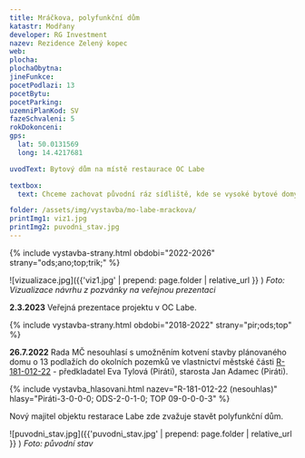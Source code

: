 ```yaml
---
title: Mráčkova, polyfunkční dům
katastr: Modřany
developer: RG Investment
nazev: Rezidence Zelený kopec
web: 
plocha:
plochaObytna:
jineFunkce:
pocetPodlazi: 13
pocetBytu: 
pocetParking:
uzemniPlanKod: SV
fazeSchvaleni: 5
rokDokonceni: 
gps:
  lat: 50.0131569
  long: 14.4217681

uvodText: Bytový dům na místě restaurace OC Labe

textbox:
  text: Chceme zachovat původní ráz sídliště, kde se vysoké bytové domy střídají s nízkými budovami občanské vybavenosti. V celém parteru, který sousedí s náměstíčkem a obchodní pasáži, požadujeme zachovat obchody a služby, tedy nebytovou funkci, kterou požaduje i územní plán (SV). Po vzoru územní studie okolí stanice metra Libuš a tam stojícímu OC Obzor, bychom akceptovali výšku do 4 pater. Parkování jen v podzemních garážích.

folder: /assets/img/vystavba/mo-labe-mrackova/
printImg1: viz1.jpg
printImg2: puvodni_stav.jpg
---
```


{% include vystavba-strany.html obdobi="2022-2026" strany="ods;ano;top;trik;" %}

![vizualizace.jpg]({{'viz1.jpg' | prepend: page.folder | relative_url }} )
_Foto: Vizualizace návrhu z pozvánky na veřejnou prezentaci_

**2.3.2023** Veřejná prezentace projektu v OC Labe.

{% include vystavba-strany.html obdobi="2018-2022" strany="pir;ods;top" %}

**26.7.2022** Rada MČ nesouhlasí s umožněním kotvení stavby plánovaného domu o 13 podlažích do okolních pozemků ve vlastnictví městské části [R-181-012-22](https://www.praha12.cz/assets/File.ashx?id_org=80112&id_dokumenty=91794) - předkladatel Eva Tylová (Piráti), starosta Jan Adamec (Piráti).

{% include vystavba_hlasovani.html nazev="R-181-012-22 (nesouhlas)" hlasy="Piráti-3-0-0-0; ODS-2-0-1-0; TOP 09-0-0-0-3" %}

Nový majitel objektu restarace Labe zde zvažuje stavět polyfunkční dům.

![puvodni_stav.jpg]({{'puvodni_stav.jpg' | prepend: page.folder | relative_url }} )
_Foto: původní stav_
